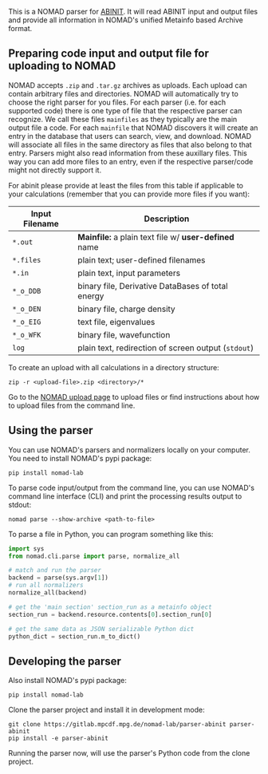 This is a NOMAD parser for [ABINIT](https://www.abinit.org/). It will read ABINIT input and
output files and provide all information in NOMAD's unified Metainfo based Archive format.

## Preparing code input and output file for uploading to NOMAD

NOMAD accepts `.zip` and `.tar.gz` archives as uploads. Each upload can contain arbitrary
files and directories. NOMAD will automatically try to choose the right parser for you files.
For each parser (i.e. for each supported code) there is one type of file that the respective
parser can recognize. We call these files `mainfiles` as they typically are the main
output file a code. For each `mainfile` that NOMAD discovers it will create an entry
in the database that users can search, view, and download. NOMAD will associate all files
in the same directory as files that also belong to that entry. Parsers
might also read information from these auxillary files. This way you can add more files
to an entry, even if the respective parser/code might not directly support it.

For abinit please provide at least the files from this table if applicable to your
calculations (remember that you can provide more files if you want):

|Input Filename| Description|
|--- | --- |
|`*.out` | **Mainfile:** a plain text file w/ **user-defined** name|
|`*.files`|plain text; user-defined filenames |
|`*.in`| plain text, input parameters|
|`*_o_DDB`|binary file, Derivative DataBases of total energy|
|`*_o_DEN`|binary file, charge density|
|`*_o_EIG`|text file, eigenvalues|
|`*_o_WFK`|binary file, wavefunction|
|`log` | plain text, redirection of screen output (`stdout`)|


To create an upload with all calculations in a directory structure:

```
zip -r <upload-file>.zip <directory>/*
```

Go to the [NOMAD upload page](https://nomad-lab.eu/prod/rae/gui/uploads) to upload files
or find instructions about how to upload files from the command line.

## Using the parser

You can use NOMAD's parsers and normalizers locally on your computer. You need to install
NOMAD's pypi package:

```
pip install nomad-lab
```

To parse code input/output from the command line, you can use NOMAD's command line
interface (CLI) and print the processing results output to stdout:

```
nomad parse --show-archive <path-to-file>
```

To parse a file in Python, you can program something like this:
```python
import sys
from nomad.cli.parse import parse, normalize_all

# match and run the parser
backend = parse(sys.argv[1])
# run all normalizers
normalize_all(backend)

# get the 'main section' section_run as a metainfo object
section_run = backend.resource.contents[0].section_run[0]

# get the same data as JSON serializable Python dict
python_dict = section_run.m_to_dict()
```

## Developing the parser

Also install NOMAD's pypi package:

```
pip install nomad-lab
```

Clone the parser project and install it in development mode:

```
git clone https://gitlab.mpcdf.mpg.de/nomad-lab/parser-abinit parser-abinit
pip install -e parser-abinit
```

Running the parser now, will use the parser's Python code from the clone project.
